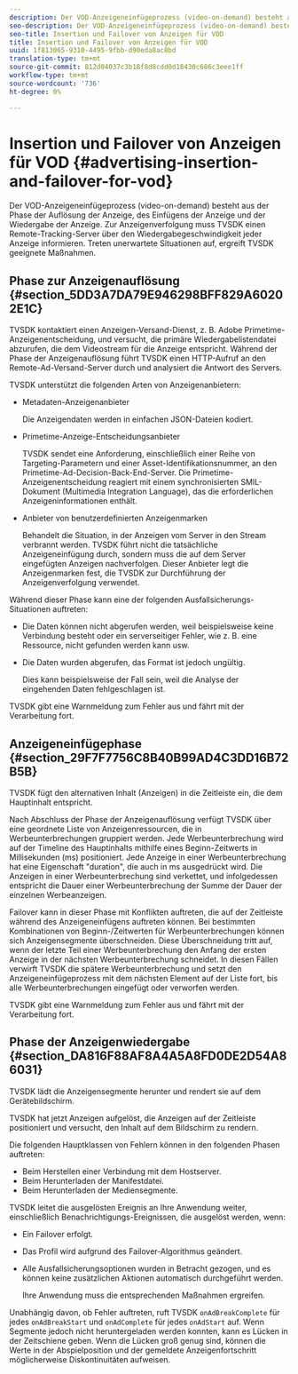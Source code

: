 ```yaml
---
description: Der VOD-Anzeigeneinfügeprozess (video-on-demand) besteht aus der Phase der Auflösung der Anzeige, des Einfügens der Anzeige und der Wiedergabe der Anzeige. Zur Anzeigenverfolgung muss TVSDK einen Remote-Tracking-Server über den Wiedergabegeschwindigkeit jeder Anzeige informieren. Treten unerwartete Situationen auf, ergreift TVSDK geeignete Maßnahmen.
seo-description: Der VOD-Anzeigeneinfügeprozess (video-on-demand) besteht aus der Phase der Auflösung der Anzeige, des Einfügens der Anzeige und der Wiedergabe der Anzeige. Zur Anzeigenverfolgung muss TVSDK einen Remote-Tracking-Server über den Wiedergabegeschwindigkeit jeder Anzeige informieren. Treten unerwartete Situationen auf, ergreift TVSDK geeignete Maßnahmen.
seo-title: Insertion und Failover von Anzeigen für VOD
title: Insertion und Failover von Anzeigen für VOD
uuid: 1f813065-9310-4495-9fbb-d90eda8ac8bd
translation-type: tm+mt
source-git-commit: 812d04037c3b18f8d8cdd0d18430c686c3eee1ff
workflow-type: tm+mt
source-wordcount: '736'
ht-degree: 0%

---
```



# Insertion und Failover von Anzeigen für VOD {#advertising-insertion-and-failover-for-vod}

Der VOD-Anzeigeneinfügeprozess (video-on-demand) besteht aus der Phase der Auflösung der Anzeige, des Einfügens der Anzeige und der Wiedergabe der Anzeige. Zur Anzeigenverfolgung muss TVSDK einen Remote-Tracking-Server über den Wiedergabegeschwindigkeit jeder Anzeige informieren. Treten unerwartete Situationen auf, ergreift TVSDK geeignete Maßnahmen.

## Phase zur Anzeigenauflösung {#section_5DD3A7DA79E946298BFF829A60202E1C}

TVSDK kontaktiert einen Anzeigen-Versand-Dienst, z. B. Adobe Primetime-Anzeigenentscheidung, und versucht, die primäre Wiedergabelistendatei abzurufen, die dem Videostream für die Anzeige entspricht. Während der Phase der Anzeigenauflösung führt TVSDK einen HTTP-Aufruf an den Remote-Ad-Versand-Server durch und analysiert die Antwort des Servers.

TVSDK unterstützt die folgenden Arten von Anzeigenanbietern:

* Metadaten-Anzeigenanbieter

   Die Anzeigendaten werden in einfachen JSON-Dateien kodiert.
* Primetime-Anzeige-Entscheidungsanbieter

   TVSDK sendet eine Anforderung, einschließlich einer Reihe von Targeting-Parametern und einer Asset-Identifikationsnummer, an den Primetime-Ad-Decision-Back-End-Server. Die Primetime-Anzeigenentscheidung reagiert mit einem synchronisierten SMIL-Dokument (Multimedia Integration Language), das die erforderlichen Anzeigeninformationen enthält.
* Anbieter von benutzerdefinierten Anzeigenmarken

   Behandelt die Situation, in der Anzeigen vom Server in den Stream verbrannt werden. TVSDK führt nicht die tatsächliche Anzeigeneinfügung durch, sondern muss die auf dem Server eingefügten Anzeigen nachverfolgen. Dieser Anbieter legt die Anzeigenmarken fest, die TVSDK zur Durchführung der Anzeigenverfolgung verwendet.

Während dieser Phase kann eine der folgenden Ausfallsicherungs-Situationen auftreten:

* Die Daten können nicht abgerufen werden, weil beispielsweise keine Verbindung besteht oder ein serverseitiger Fehler, wie z. B. eine Ressource, nicht gefunden werden kann usw.
* Die Daten wurden abgerufen, das Format ist jedoch ungültig.

   Dies kann beispielsweise der Fall sein, weil die Analyse der eingehenden Daten fehlgeschlagen ist.

TVSDK gibt eine Warnmeldung zum Fehler aus und fährt mit der Verarbeitung fort.

## Anzeigeneinfügephase {#section_29F7F7756C8B40B99AD4C3DD16B72B5B}

TVSDK fügt den alternativen Inhalt (Anzeigen) in die Zeitleiste ein, die dem Hauptinhalt entspricht.

Nach Abschluss der Phase der Anzeigenauflösung verfügt TVSDK über eine geordnete Liste von Anzeigenressourcen, die in Werbeunterbrechungen gruppiert werden. Jede Werbeunterbrechung wird auf der Timeline des Hauptinhalts mithilfe eines Beginn-Zeitwerts in Millisekunden (ms) positioniert. Jede Anzeige in einer Werbeunterbrechung hat eine Eigenschaft &quot;duration&quot;, die auch in ms ausgedrückt wird. Die Anzeigen in einer Werbeunterbrechung sind verkettet, und infolgedessen entspricht die Dauer einer Werbeunterbrechung der Summe der Dauer der einzelnen Werbeanzeigen.

Failover kann in dieser Phase mit Konflikten auftreten, die auf der Zeitleiste während des Anzeigeneinfügens auftreten können. Bei bestimmten Kombinationen von Beginn-/Zeitwerten für Werbeunterbrechungen können sich Anzeigensegmente überschneiden. Diese Überschneidung tritt auf, wenn der letzte Teil einer Werbeunterbrechung den Anfang der ersten Anzeige in der nächsten Werbeunterbrechung schneidet. In diesen Fällen verwirft TVSDK die spätere Werbeunterbrechung und setzt den Anzeigeneinfügeprozess mit dem nächsten Element auf der Liste fort, bis alle Werbeunterbrechungen eingefügt oder verworfen werden.

TVSDK gibt eine Warnmeldung zum Fehler aus und fährt mit der Verarbeitung fort.

## Phase der Anzeigenwiedergabe {#section_DA816F88AF8A4A5A8FD0DE2D54A86031}

TVSDK lädt die Anzeigensegmente herunter und rendert sie auf dem Gerätebildschirm.

TVSDK hat jetzt Anzeigen aufgelöst, die Anzeigen auf der Zeitleiste positioniert und versucht, den Inhalt auf dem Bildschirm zu rendern.

Die folgenden Hauptklassen von Fehlern können in den folgenden Phasen auftreten:

* Beim Herstellen einer Verbindung mit dem Hostserver.
* Beim Herunterladen der Manifestdatei.
* Beim Herunterladen der Mediensegmente.

TVSDK leitet die ausgelösten Ereignis an Ihre Anwendung weiter, einschließlich Benachrichtigungs-Ereignissen, die ausgelöst werden, wenn:

* Ein Failover erfolgt.
* Das Profil wird aufgrund des Failover-Algorithmus geändert.
* Alle Ausfallsicherungsoptionen wurden in Betracht gezogen, und es können keine zusätzlichen Aktionen automatisch durchgeführt werden.

   Ihre Anwendung muss die entsprechenden Maßnahmen ergreifen.

Unabhängig davon, ob Fehler auftreten, ruft TVSDK `onAdBreakComplete` für jedes `onAdBreakStart` und `onAdComplete` für jedes `onAdStart` auf. Wenn Segmente jedoch nicht heruntergeladen werden konnten, kann es Lücken in der Zeitschiene geben. Wenn die Lücken groß genug sind, können die Werte in der Abspielposition und der gemeldete Anzeigenfortschritt möglicherweise Diskontinuitäten aufweisen.
